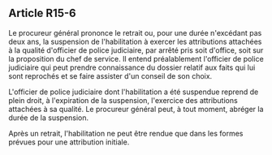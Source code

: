 Article R15-6
----
Le procureur général prononce le retrait ou, pour une durée n'excédant pas deux
ans, la suspension de l'habilitation à exercer les attributions attachées à la
qualité d'officier de police judiciaire, par arrêté pris soit d'office, soit sur
la proposition du chef de service. Il entend préalablement l'officier de police
judiciaire qui peut prendre connaissance du dossier relatif aux faits qui lui
sont reprochés et se faire assister d'un conseil de son choix.

L'officier de police judiciaire dont l'habilitation a été suspendue reprend de
plein droit, à l'expiration de la suspension, l'exercice des attributions
attachées à sa qualité. Le procureur général peut, à tout moment, abréger la
durée de la suspension.

Après un retrait, l'habilitation ne peut être rendue que dans les formes prévues
pour une attribution initiale.
